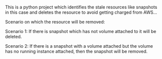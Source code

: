 This is a python project which identifies the stale resources like snapshots in this case and deletes the resource to avoid getting charged from AWS...

Scenario on which the resource will be removed:

Scenario 1:
If there is snapshot which has not volume attached to it will be deleted.

Scenario 2:
If there is a snapshot with a volume attached but the volume has no running instance attached, then the snapshot will be removed.


